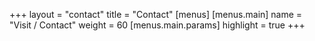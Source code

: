 +++
layout = "contact"
title	= "Contact"
[menus]
  [menus.main]
    name   = "Visit / Contact"
    weight = 60
    [menus.main.params]
      highlight = true
+++
